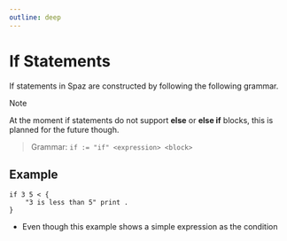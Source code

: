 ```yaml
---
outline: deep
---
```


# If Statements

If statements in Spaz are constructed by following the following grammar.

> [!NOTE]
> At the moment if statements do not support **else** or **else if** blocks, this is planned for the future though.

> Grammar: 
> `if := "if" <expression> <block>`

## Example
```spaz
if 3 5 < {
    "3 is less than 5" print .
}
```
- Even though this example shows a simple expression as the condition

